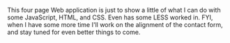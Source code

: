 This four page Web application is just to show a little of what I can do with some JavaScript, HTML, and CSS. Even has some LESS worked in. FYI, when I have some more time I'll work on the alignment of the contact form, and stay tuned for even better things to come.